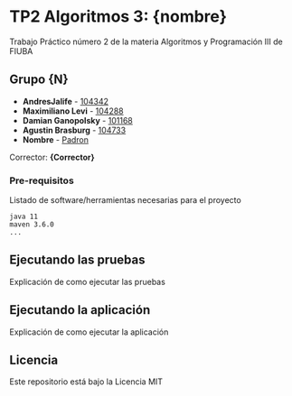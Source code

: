 # TP2 Algoritmos 3: {nombre}

Trabajo Práctico número 2 de la materia Algoritmos y Programación III de FIUBA

## Grupo {N}

* **AndresJalife** - [104342](https://github.com/AndresJalife)
* **Maximiliano Levi** - [104288](https://github.com/maxilevi)
* **Damian Ganopolsky** - [101168](https://github.com/DamianGanopolsky)
* **Agustin Brasburg** - [104733](https://github.com/AgustinBrasburg)
* **Nombre** - [Padron](https://github.com/MathiWelz)

Corrector: **{Corrector}**

### Pre-requisitos

Listado de software/herramientas necesarias para el proyecto

```
java 11
maven 3.6.0
...
```

## Ejecutando las pruebas

Explicación de como ejecutar las pruebas

## Ejecutando la aplicación

Explicación de como ejecutar la aplicación

## Licencia

Este repositorio está bajo la Licencia MIT
